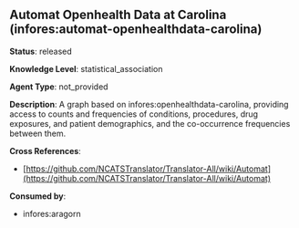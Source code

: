 [//]: # (DO NOT MANUALLY EDIT THIS FILE. IT IS GENERATED FROM A TEMPLATE.)

## Automat Openhealth Data at Carolina (infores:automat-openhealthdata-carolina)

**Status**: released
  
**Knowledge Level**: statistical_association
  
**Agent Type**: not_provided

**Description**: A graph based on infores:openhealthdata-carolina, providing access to counts and frequencies of conditions, procedures, drug exposures, and patient demographics, and the co-occurrence frequencies between them.

**Cross References**:

- [https://github.com/NCATSTranslator/Translator-All/wiki/Automat](https://github.com/NCATSTranslator/Translator-All/wiki/Automat)


**Consumed by**:

- infores:aragorn